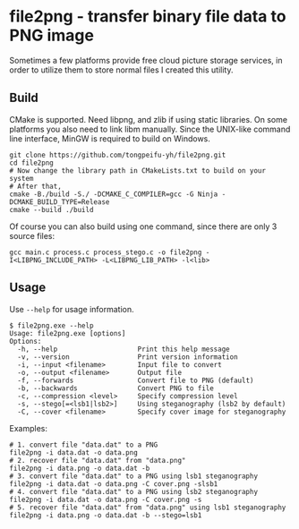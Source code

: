 # file2png - transfer binary file data to PNG image
Sometimes a few platforms provide free cloud picture storage services, in order to utilize them to store normal files I created this utility.

## Build
CMake is supported. Need libpng, and zlib if using static libraries. On some platforms you also need to link libm manually. Since the UNIX-like command line interface, MinGW is required to build on Windows.
```shell
git clone https://github.com/tongpeifu-yh/file2png.git
cd file2png
# Now change the library path in CMakeLists.txt to build on your system
# After that,
cmake -B./build -S./ -DCMAKE_C_COMPILER=gcc -G Ninja -DCMAKE_BUILD_TYPE=Release
cmake --build ./build
```
Of course you can also build using one command, since there are only 3 source files:
```shell
gcc main.c process.c process_stego.c -o file2png -I<LIBPNG_INCLUDE_PATH> -L<LIBPNG_LIB_PATH> -l<lib>
```

## Usage
Use `--help` for usage information.
```
$ file2png.exe --help
Usage: file2png.exe [options]
Options:
  -h, --help                    Print this help message
  -v, --version                 Print version information
  -i, --input <filename>        Input file to convert
  -o, --output <filename>       Output file
  -f, --forwards                Convert file to PNG (default)
  -b, --backwards               Convert PNG to file
  -c, --compression <level>     Specify compression level
  -s, --stego[=<lsb1|lsb2>]     Using steganography (lsb2 by default)
  -C, --cover <filename>        Specify cover image for steganography
```
Examples:
```shell
# 1. convert file "data.dat" to a PNG
file2png -i data.dat -o data.png
# 2. recover file "data.dat" from "data.png"
file2png -i data.png -o data.dat -b
# 3. convert file "data.dat" to a PNG using lsb1 steganography
file2png -i data.dat -o data.png -C cover.png -slsb1
# 4. convert file "data.dat" to a PNG using lsb2 steganography
file2png -i data.dat -o data.png -C cover.png -s
# 5. recover file "data.dat" from "data.png" using lsb1 steganography
file2png -i data.png -o data.dat -b --stego=lsb1
```